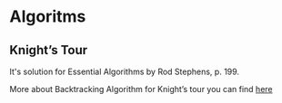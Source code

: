 # Algoritms
## Knight’s Tour
It's solution for Essential Algorithms by Rod Stephens, p. 199.

More about Backtracking Algorithm for Knight’s tour you can find [here](https://www.geeksforgeeks.org/the-knights-tour-problem-backtracking-1/)  
